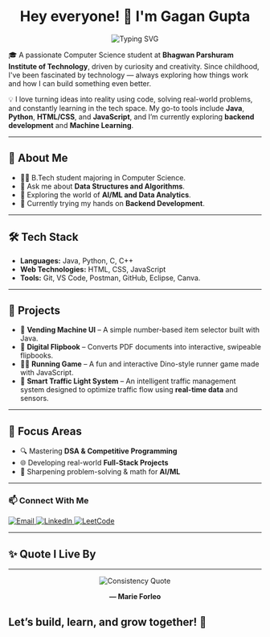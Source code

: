 <h1 align="center">Hey everyone! 👋 I'm Gagan Gupta</h1>

<p align="center">
  <img src="https://readme-typing-svg.herokuapp.com?font=Fira+Code&weight=500&size=25&pause=1000&color=F77070&center=true&vCenter=true&width=450&lines=Front-End+Developer;Data+Analytics+Enthusiast;AI%2FML+Explorer" alt="Typing SVG" />
</p>

🎓 A passionate Computer Science student at **Bhagwan Parshuram Institute of Technology**, driven by curiosity and creativity. Since childhood, I've been fascinated by technology — always exploring how things work and how I can build something even better.

💡 I love turning ideas into reality using code, solving real-world problems, and constantly learning in the tech space. My go-to tools include **Java**, **Python**, **HTML/CSS**, and **JavaScript**, and I’m currently exploring **backend development** and **Machine Learning**.

---

## 🚀 About Me

- 👨‍🎓 B.Tech student majoring in Computer Science.
- 💬 Ask me about **Data Structures and Algorithms**.
- 🤖 Exploring the world of **AI/ML and Data Analytics**.
- 🔧 Currently trying my hands on **Backend Development**.

---

## 🛠️ Tech Stack

- **Languages:** Java, Python, C, C++
- **Web Technologies:** HTML, CSS, JavaScript
- **Tools:** Git, VS Code, Postman, GitHub, Eclipse, Canva.

---

## 📂 Projects

- 🔢 **Vending Machine UI** – A simple number-based item selector built with Java.
- 📖 **Digital Flipbook** – Converts PDF documents into interactive, swipeable flipbooks.
- 🏃‍♂️ **Running Game** – A fun and interactive Dino-style runner game made with JavaScript.
- 🚦 **Smart Traffic Light System** – An intelligent traffic management system designed to optimize traffic flow using **real-time data** and sensors.

---

## 🎯 Focus Areas

- 🔍 Mastering **DSA & Competitive Programming**
- 🌐 Developing real-world **Full-Stack Projects**
- 🧠 Sharpening problem-solving & math for **AI/ML**

---

### 📫 Connect With Me

<p align="left">
  <a href="mailto:gagangupta1205@gmail.com" target="_blank">
    <img src="https://img.shields.io/badge/Email-D14836?style=for-the-badge&logo=gmail&logoColor=white" alt="Email"/>
  </a>
  <a href="https://www.linkedin.com/in/gagan-gupta-360359262/" target="_blank">
    <img src="https://img.shields.io/badge/LinkedIn-blue?style=for-the-badge&logo=linkedin&logoColor=white" alt="LinkedIn"/>
  </a>
  <a href="https://leetcode.com/u/Gagangupta1205/" target="_blank">
    <img src="https://img.shields.io/badge/LeetCode-FFA116?style=for-the-badge&logo=leetcode&logoColor=white" alt="LeetCode"/>
  </a>
</p>


---

## ✨ Quote I Live By

---

<p align="center">
  <img src="https://readme-typing-svg.herokuapp.com?font=Fira+Code&weight=500&size=22&pause=1000&color=F77070&center=true&vCenter=true&width=750&lines=%22Success+doesn’t+come+from+what+you+do+occasionally%2C;it+comes+from+what+you+do+consistently.%22" alt="Consistency Quote" />
</p>

<p align="center">
  <b>— Marie Forleo</b>
</p>


Let’s build, learn, and grow together! 🚀
---
